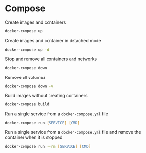 # Compose

Create images and containers
```zsh
docker-compose up
```

Create images and container in detached mode
```zsh
docker-compose up -d
```

Stop and remove all containers and networks
```zsh
docker-compose down
```

Remove all volumes
```zsh
docker-compose down -v
```

Build images without creating containers
```zsh
docker-compose build
```

Run a single service from a `docker-compose.yml` file
```zsh
docker-compose run [SERVICE] [CMD]
```

Run a single service from a `docker-compose.yml` file and remove the container when it is stopped
```zsh
docker-compose run --rm [SERVICE] [CMD]
```
